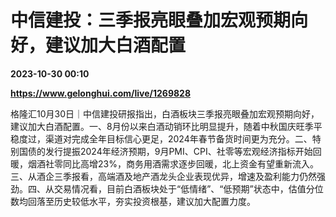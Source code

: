 # 中信建投：三季报亮眼叠加宏观预期向好，建议加大白酒配置

**2023-10-30 00:10**

**https://www.gelonghui.com/live/1269828**

格隆汇10月30日｜中信建投研报指出，白酒板块三季报亮眼叠加宏观预期向好，建议加大白酒配置。一、8月份以来白酒动销环比明显提升，随着中秋国庆旺季平稳度过，渠道对完成全年目标信心更足，2024年春节备货时间更为充分。二、特别国债的发行提振2024年经济预期，9月PMI、CPI、社零等宏观经济指标开始回暖，烟酒社零同比高增23%，商务用酒需求逐步回暖，北上资金有望重新流入。三、从酒企三季报看，高端酒及地产酒龙头企业表现优异，增速及盈利能力仍然强劲。四、从交易情况看，目前白酒板块处于“低情绪”、“低预期”状态中，估值分位数均回落至历史较低水平，夯实投资根基，建议加大配置力度。